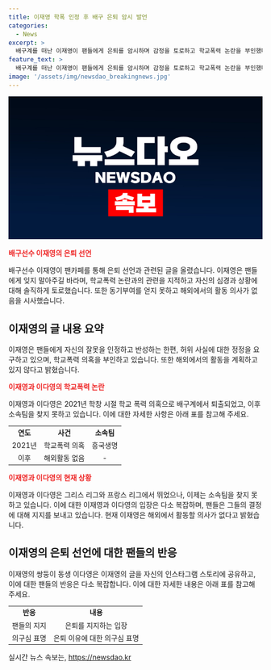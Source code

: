 ```yaml
---
title: 이재영 학폭 인정 후 배구 은퇴 암시 발언
categories:
  - News
excerpt: >
  배구계를 떠난 이재영이 팬들에게 은퇴를 암시하며 감정을 토로하고 학교폭력 논란을 부인했다. 해외에서의 활동 의사가 없다고 시사하며, 쌍둥이 동생도 글을 공유하며 지지를 표현했다. 이들은 학교폭력 의혹으로 퇴출된 후 해외에서 활동하며 시련을 겪고 있으며, 이에 대한 응원과 관심이 필요하다.
feature_text: >
  배구계를 떠난 이재영이 팬들에게 은퇴를 암시하며 감정을 토로하고 학교폭력 논란을 부인했다. 해외에서의 활동 의사가 없다고 시사하며, 쌍둥이 동생도 글을 공유하며 지지를 표현했다. 이들은 학교폭력 의혹으로 퇴출된 후 해외에서 활동하며 시련을 겪고 있으며, 이에 대한 응원과 관심이 필요하다.
image: '/assets/img/newsdao_breakingnews.jpg'
---
```


<p><img src="/assets/img/newsdao_breakingnews.jpg" alt="firstkoreanews 속보" /></p>

<p><b><span style="color: #ee2323;">배구선수 이재영의 은퇴 선언</span></b></p>

<p data-ke-size="size16">배구선수 이재영이 팬카페를 통해 은퇴 선언과 관련된 글을 올렸습니다. 이재영은 팬들에게 잊지 말아주길 바라며, 학교폭력 논란과의 관련을 지적하고 자신의 심경과 상황에 대해 솔직하게 토로했습니다. 또한 동기부여를 얻지 못하고 해외에서의 활동 의사가 없음을 시사했습니다.</p>

<h2 data-ke-size="size26">이재영의 글 내용 요약</h2>

<p data-ke-size="size16">이재영은 팬들에게 자신의 잘못을 인정하고 반성하는 한편, 허위 사실에 대한 정정을 요구하고 있으며, 학교폭력 의혹을 부인하고 있습니다. 또한 해외에서의 활동을 계획하고 있지 않다고 밝혔습니다.</p>

<p><b><span style="color: #ee2323;">이재영과 이다영의 학교폭력 논란</span></b></p>

<p data-ke-size="size16">이재영과 이다영은 2021년 학창 시절 학교 폭력 의혹으로 배구계에서 퇴출되었고, 이후 소속팀을 찾지 못하고 있습니다. 이에 대한 자세한 사항은 아래 표를 참고해 주세요.</p>

<table>
    <tr>
        <td style="text-align: center; height: 17px;"><b>연도</b></td>
        <td style="text-align: center; height: 17px;"><b>사건</b></td>
        <td style="text-align: center; height: 17px;"><b>소속팀</b></td>
    </tr>
    <tr>
        <td style="text-align: center; height: 17px;">2021년</td>
        <td style="text-align: center; height: 17px;">학교폭력 의혹</td>
        <td style="text-align: center; height: 17px;">흥국생명</td>
    </tr>
    <tr>
        <td style="text-align: center; height: 17px;">이후</td>
        <td style="text-align: center; height: 17px;">해외활동 없음</td>
        <td style="text-align: center; height: 17px;">-</td>
    </tr>
</table>

<p data-ke-size="size16"></p>

<p><b><span style="color: #ee2323;">이재영과 이다영의 현재 상황</span></b></p>

<p data-ke-size="size16">이재영과 이다영은 그리스 리그와 프랑스 리그에서 뛰었으나, 이제는 소속팀을 찾지 못하고 있습니다. 이에 대한 이재영과 이다영의 입장은 다소 복잡하며, 팬들은 그들의 결정에 대해 지지를 보내고 있습니다. 현재 이재영은 해외에서 활동할 의사가 없다고 밝혔습니다.</p>

<h2 data-ke-size="size26">이재영의 은퇴 선언에 대한 팬들의 반응</h2>

<p data-ke-size="size16">이재영의 쌍둥이 동생 이다영은 이재영의 글을 자신의 인스타그램 스토리에 공유하고, 이에 대한 팬들의 반응은 다소 복잡합니다. 이에 대한 자세한 내용은 아래 표를 참고해 주세요.</p>

<table>
    <tr>
        <td style="text-align: center; height: 17px;"><b>반응</b></td>
        <td style="text-align: center; height: 17px;"><b>내용</b></td>
    </tr>
    <tr>
        <td style="text-align: center; height: 17px;">팬들의 지지</td>
        <td style="text-align: center; height: 17px;">은퇴를 지지하는 입장</td>
    </tr>
    <tr>
        <td style="text-align: center; height: 17px;">의구심 표명</td>
        <td style="text-align: center; height: 17px;">은퇴 이유에 대한 의구심 표명</td>
    </tr>
</table>
실시간 뉴스 속보는, <a href="https://newsdao.kr" rel="dofollow">https://newsdao.kr</a>



